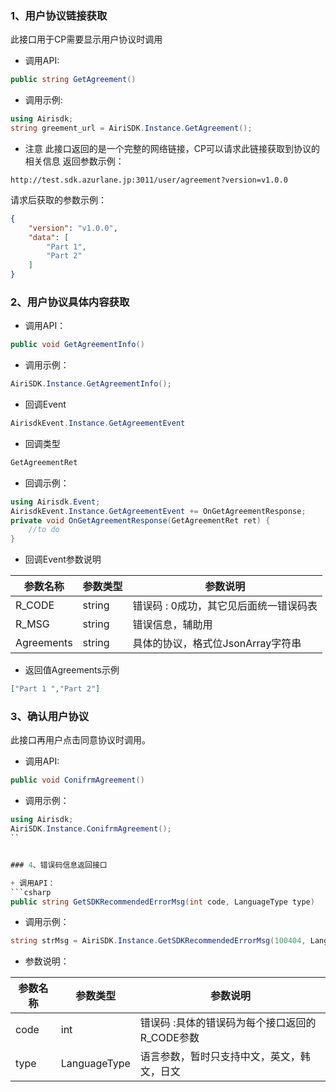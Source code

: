 ### 1、用户协议链接获取

此接口用于CP需要显示用户协议时调用

+ 调用API: 
```csharp
public string GetAgreement()
```
+ 调用示例:
```csharp
using Airisdk;
string greement_url = AiriSDK.Instance.GetAgreement();
```

+ 注意
此接口返回的是一个完整的网络链接，CP可以请求此链接获取到协议的相关信息
返回参数示例：
```
http://test.sdk.azurlane.jp:3011/user/agreement?version=v1.0.0
```
请求后获取的参数示例：
```json
{
    "version": "v1.0.0",
    "data": [
        "Part 1",
        "Part 2"
    ]
}
```

### 2、用户协议具体内容获取

+ 调用API：
```csharp
public void GetAgreementInfo()
```

+ 调用示例：
```csharp
AiriSDK.Instance.GetAgreementInfo();
```
+ 回调Event

```csharp
AirisdkEvent.Instance.GetAgreementEvent
```

+ 回调类型

```csharp
GetAgreementRet
```

+ 回调示例：

```csharp
using Airisdk.Event;
AirisdkEvent.Instance.GetAgreementEvent += OnGetAgreementResponse;
private void OnGetAgreementResponse(GetAgreementRet ret) {  
	//to do  
} 
```
+ 回调Event参数说明

| 参数名称 | 参数类型 | 参数说明 |
| ------ | ------ | ------ |
| R_CODE | string | 错误码 : 0成功，其它见后面统一错误码表 |
| R_MSG | string | 错误信息，辅助用 |
| Agreements | string | 具体的协议，格式位JsonArray字符串 |

+ 返回值Agreements示例

```json
["Part 1 ","Part 2"]
```


### 3、确认用户协议

此接口再用户点击同意协议时调用。

+ 调用API: 	
```csharp
public void ConifrmAgreement()
```
+ 调用示例： 
```csharp
using Airisdk;
AiriSDK.Instance.ConifrmAgreement();
``


### 4、错误码信息返回接口

+ 调用API：
```csharp
public string GetSDKRecommendedErrorMsg(int code, LanguageType type)
```

+ 调用示例：
```csharp
string strMsg = AiriSDK.Instance.GetSDKRecommendedErrorMsg(100404, LanguageType.MSG_EN);
```

+ 参数说明：

| 参数名称 | 参数类型 | 参数说明 |
| ------ | ------ | ------ |
| code | int | 错误码 :具体的错误码为每个接口返回的R_CODE参数 |
| type | LanguageType | 语言参数，暂时只支持中文，英文，韩文，日文 |



